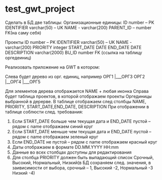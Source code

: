 # test_gwt_project

Сделать в БД две таблицы:
Организационные единицы:
ID number – PK
IDENTIFIER varchar(50) – UK
NAME - varchar(200)
PARENT_ID – number FK(на саму себя)

Проекты
ID number – PK
IDENTIFIER varchar(50) – UK
NAME  - varchar(200)
PRIORITY integer
START_DATE DATE
END_DATE DATE
DESCRIPTION varchar(2000)
BU_ID number FK (ссылка на таблицу оргедеиниц)

Реализовать приложение на GWT в котором:

Слева будет дерево из орг. единиц, например
ОРГ1
  |___ОРГ3
ОРГ2
  |__ОРГ4
        |___ОРГ5 

Для элементов дерева отображается NAME + любая иконка
Справа будет таблица проектов, в которой отображаем проекты Оргединицы выбранной в дерерве. В таблице  отображаем след столбцы
NAME, PRIORITY, START_DATE,END_DATE, DESCRIPTION
При отображении в таблице соблюсти след. требования:
1. Если START_DATE  больше чем текущая дата  и END_DATE пустой – рядом с name отображаем синий круг
2. Если START_DATE  меньше чем текущая дата  и END_DATE пустой – рядом с name отображаем зеленый круг
3. Если END_DATE не пустой – рядом с name отображаем красный круг
4. Даты отображаем в формате DD.MM.YYYY HH:mm
5. Данные во всех столбцах доступны для редактирования
6. Для столбца PRIORITY должен быть выпадающий список Срочный, Высокий, Нормальный, Низкий(в БД сохраняем след. значения, в заивисимости от выбора, срочный – 1, Высокий -2, Нормальный -3 Низкий -4)
